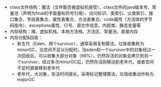 * class文件结构：魔法（文件能否被虚拟机接受）、class文件的java版本号、常量池（声明为final的字面量和符号引用）、访问标识、类索引、父类索引、接口集合、字段表集合、属性表集合、方法表集合、code属性（方法体的字节码指令）、exceptions属性、行号、源文件信息、内部类、静态变量等
* 内存结构：堆、虚拟机栈、本地方法栈、方法区、常量池、直接内存
* 内存分配&回收：
  * 新生代（Eden、两个survivor），通常采用复制算法，垃圾收集称为minorGC，当空间不足以分配时。当eden和一个survivor中的对象经过一次回收后，可以收集大部分对象（98%），仍然存活的对象会拷贝到另一个survivor，经过多次minorGC后，仍然存活则移动到老年代，或者空间不足时直接移到老年代
  * 老年代，大对象，存活时间很长，采用标记整理算法，垃圾收集动作称为majorGC



